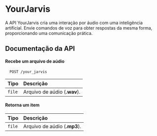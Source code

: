 
# YourJarvis

A API YourJarvis cria uma interação por áudio com uma inteligência artificial. Envie comandos de voz para obter respostas da mesma forma, proporcionando uma comunicação prática.


## Documentação da API

#### Recebe um arquivo de aúdio

```http
  POST /your_jarvis
```

| Tipo       | Descrição                           |
| :--------- | :---------------------------------- |
|`file` | Arquivo de aúdio (**.wav**). |

#### Retorna um item

| Tipo       | Descrição                                   |
| :--------- | :------------------------------------------ |
| `file` |  Arquivo de aúdio (**.mp3**). |


